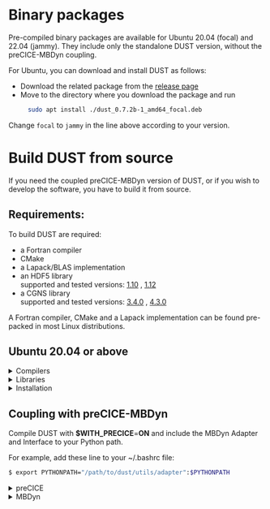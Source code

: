 # Binary packages
Pre-compiled binary packages are available for Ubuntu 20.04 (focal) and 22.04 (jammy). They include only the standalone DUST version, without the preCICE-MBDyn coupling.

For Ubuntu, you can download and install DUST as follows:
- Download the related package from the [release page](https://gitlab.com/dust_project/dust_dev/-/releases/)
- Move to the directory where you download the package and run
  ```bash
    sudo apt install ./dust_0.7.2b-1_amd64_focal.deb
  ```
Change `focal` to `jammy` in the line above according to your version.
# Build DUST from source
If you need the coupled preCICE-MBDyn version of DUST, or if you wish to develop the software, you have to build it from source.
## Requirements:

To build DUST are required:

- a Fortran compiler
- CMake 
- a Lapack/BLAS implementation
- an HDF5 library
<br/>supported and tested versions: <ins>1.10</ins> , <ins> 1.12</ins><br/>
- a CGNS library
<br/>supported and tested versions: <ins>3.4.0</ins> , <ins>4.3.0</ins><br/>



A Fortran compiler, CMake and a Lapack implementation can be found pre-packed 
in most Linux distributions.

## Ubuntu 20.04 or above

<details>
  <summary markdown="span">Compilers</summary>

#### Compilers
  ```bash
  $ sudo apt install gcc g++ gfortran
  ```
</details>

<details>
  <summary markdown="span">Libraries</summary>

#### Libraries
  ```bash
  $ sudo apt install liblapack-dev libblas-dev libopenblas-dev libopenblas0 libcgns-dev libhdf5-dev
  ```
</details>

<details>
  <summary markdown="span">Installation</summary>
  
## DUST building and installation (tested under Ubuntu20.04):

- Create a build folder inside this folder (can be "build" or anything else) and move into it:

  ```bash
  $ mkdir build && cd build
  ```

- Configure cmake with standard options:

  ```bash
  $ cmake -DCMAKE_BUILD_TYPE=$CMAKE_BUILD_TYPE -DWITH_PRECICE=$WITH_PRECICE ../
  ```
  where:
  - **$CMAKE_BUILD_TYPE** can be **Release** or **Debug**
  - **$WITH_PRECICE** can be **YES** or **NO**

- If you want to compile with intel MKL libraries first:
  ```bash
    source /opt/intel/oneapi/setvars.sh
  ```
  then: 
  ```bash
  $ cmake -DDUST_MKL=YES ../ 
  ``` 
  
- Build DUST:

  ```bash
  $ make
  ```

- Install DUST (with root privileges if needed):

  ```bash
  $ sudo make install
  ```
  The default install folder should be /usr/local/bin

  Other install folders can be set by setting

  cmake -D CMAKE_INSTALL_PREFIX=/path/to/install/folder ../
</details>

## Coupling with preCICE-MBDyn

Compile DUST with **$WITH_PRECICE**=**ON** and include the MBDyn Adapter and Interface to your Python path.

For example, add these line to your ~/.bashrc file:

  ```bash
  $ export PYTHONPATH="/path/to/dust/utils/adapter":$PYTHONPATH
  ```

<details>
  <summary markdown="span">preCICE</summary>

#### preCICE
Visit <https://precice.org/quickstart.html>

</details>

<details>
  <summary markdown="span">MBDyn</summary>

#### MBDyn
Visit <https://www.mbdyn.org/?Software_Installation>. 

MBDyn must be compiled on branch **develop** with 
the following configure command:
 ```bash
  $ ./configure --enable-netcdf --with-lapack --enable-python
  ```
</details>

